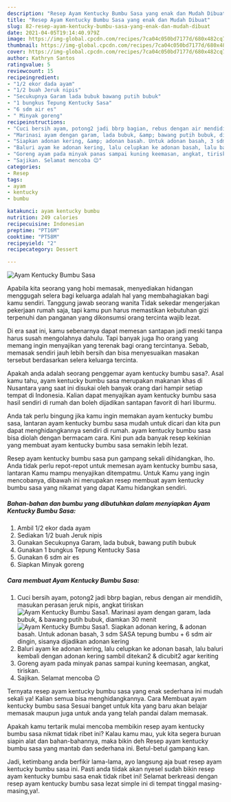 ```yaml
---
description: "Resep Ayam Kentucky Bumbu Sasa yang enak dan Mudah Dibuat"
title: "Resep Ayam Kentucky Bumbu Sasa yang enak dan Mudah Dibuat"
slug: 82-resep-ayam-kentucky-bumbu-sasa-yang-enak-dan-mudah-dibuat
date: 2021-04-05T19:14:40.979Z
image: https://img-global.cpcdn.com/recipes/7ca04c050bd7177d/680x482cq70/ayam-kentucky-bumbu-sasa-foto-resep-utama.jpg
thumbnail: https://img-global.cpcdn.com/recipes/7ca04c050bd7177d/680x482cq70/ayam-kentucky-bumbu-sasa-foto-resep-utama.jpg
cover: https://img-global.cpcdn.com/recipes/7ca04c050bd7177d/680x482cq70/ayam-kentucky-bumbu-sasa-foto-resep-utama.jpg
author: Kathryn Santos
ratingvalue: 5
reviewcount: 15
recipeingredient:
- "1/2 ekor dada ayam"
- "1/2 buah Jeruk nipis"
- "Secukupnya Garam lada bubuk bawang putih bubuk"
- "1 bungkus Tepung Kentucky Sasa"
- "6 sdm air es"
- " Minyak goreng"
recipeinstructions:
- "Cuci bersih ayam, potong2 jadi bbrp bagian, rebus dengan air mendidih, masukan perasan jeruk nipis, angkat tiriskan"
- "Marinasi ayam dengan garam, lada bubuk, &amp; bawang putih bubuk, diamkan 30 menit"
- "Siapkan adonan kering, &amp; adonan basah. Untuk adonan basah, 3 sdm SASA tepung bumbu + 6 sdm air dingin, sisanya dijadikan adonan kering"
- "Baluri ayam ke adonan kering, lalu celupkan ke adonan basah, lalu baluri kembali dengan adonan kering sambil ditekan2 &amp; dicubit2 agar keriting"
- "Goreng ayam pada minyak panas sampai kuning keemasan, angkat, tiriskan."
- "Sajikan. Selamat mencoba 😉"
categories:
- Resep
tags:
- ayam
- kentucky
- bumbu

katakunci: ayam kentucky bumbu 
nutrition: 249 calories
recipecuisine: Indonesian
preptime: "PT16M"
cooktime: "PT58M"
recipeyield: "2"
recipecategory: Dessert

---
```



![Ayam Kentucky Bumbu Sasa](https://img-global.cpcdn.com/recipes/7ca04c050bd7177d/680x482cq70/ayam-kentucky-bumbu-sasa-foto-resep-utama.jpg)

Apabila kita seorang yang hobi memasak, menyediakan hidangan menggugah selera bagi keluarga adalah hal yang membahagiakan bagi kamu sendiri. Tanggung jawab seorang  wanita Tidak sekedar mengerjakan pekerjaan rumah saja, tapi kamu pun harus memastikan kebutuhan gizi terpenuhi dan panganan yang dikonsumsi orang tercinta wajib lezat.

Di era  saat ini, kamu sebenarnya dapat memesan santapan jadi meski tanpa harus susah mengolahnya dahulu. Tapi banyak juga lho orang yang memang ingin menyajikan yang terenak bagi orang tercintanya. Sebab, memasak sendiri jauh lebih bersih dan bisa menyesuaikan masakan tersebut berdasarkan selera keluarga tercinta. 



Apakah anda adalah seorang penggemar ayam kentucky bumbu sasa?. Asal kamu tahu, ayam kentucky bumbu sasa merupakan makanan khas di Nusantara yang saat ini disukai oleh banyak orang dari hampir setiap tempat di Indonesia. Kalian dapat menyajikan ayam kentucky bumbu sasa hasil sendiri di rumah dan boleh dijadikan santapan favorit di hari liburmu.

Anda tak perlu bingung jika kamu ingin memakan ayam kentucky bumbu sasa, lantaran ayam kentucky bumbu sasa mudah untuk dicari dan kita pun dapat menghidangkannya sendiri di rumah. ayam kentucky bumbu sasa bisa diolah dengan bermacam cara. Kini pun ada banyak resep kekinian yang membuat ayam kentucky bumbu sasa semakin lebih lezat.

Resep ayam kentucky bumbu sasa pun gampang sekali dihidangkan, lho. Anda tidak perlu repot-repot untuk memesan ayam kentucky bumbu sasa, lantaran Kamu mampu menyajikan ditempatmu. Untuk Kamu yang ingin mencobanya, dibawah ini merupakan resep membuat ayam kentucky bumbu sasa yang nikamat yang dapat Kamu hidangkan sendiri.

<!--inarticleads1-->

##### Bahan-bahan dan bumbu yang dibutuhkan dalam menyiapkan Ayam Kentucky Bumbu Sasa:

1. Ambil 1/2 ekor dada ayam
1. Sediakan 1/2 buah Jeruk nipis
1. Gunakan Secukupnya Garam, lada bubuk, bawang putih bubuk
1. Gunakan 1 bungkus Tepung Kentucky Sasa
1. Gunakan 6 sdm air es
1. Siapkan  Minyak goreng




<!--inarticleads2-->

##### Cara membuat Ayam Kentucky Bumbu Sasa:

1. Cuci bersih ayam, potong2 jadi bbrp bagian, rebus dengan air mendidih, masukan perasan jeruk nipis, angkat tiriskan
<img src="https://img-global.cpcdn.com/steps/5c0010df0fbfe6f3/160x128cq70/ayam-kentucky-bumbu-sasa-langkah-memasak-1-foto.jpg" alt="Ayam Kentucky Bumbu Sasa">1. Marinasi ayam dengan garam, lada bubuk, &amp; bawang putih bubuk, diamkan 30 menit
<img src="https://img-global.cpcdn.com/steps/78fc11eb3dbef266/160x128cq70/ayam-kentucky-bumbu-sasa-langkah-memasak-2-foto.jpg" alt="Ayam Kentucky Bumbu Sasa">1. Siapkan adonan kering, &amp; adonan basah. Untuk adonan basah, 3 sdm SASA tepung bumbu + 6 sdm air dingin, sisanya dijadikan adonan kering
1. Baluri ayam ke adonan kering, lalu celupkan ke adonan basah, lalu baluri kembali dengan adonan kering sambil ditekan2 &amp; dicubit2 agar keriting
1. Goreng ayam pada minyak panas sampai kuning keemasan, angkat, tiriskan.
1. Sajikan. Selamat mencoba 😉




Ternyata resep ayam kentucky bumbu sasa yang enak sederhana ini mudah sekali ya! Kalian semua bisa menghidangkannya. Cara Membuat ayam kentucky bumbu sasa Sesuai banget untuk kita yang baru akan belajar memasak maupun juga untuk anda yang telah pandai dalam memasak.

Apakah kamu tertarik mulai mencoba membikin resep ayam kentucky bumbu sasa nikmat tidak ribet ini? Kalau kamu mau, yuk kita segera buruan siapin alat dan bahan-bahannya, maka bikin deh Resep ayam kentucky bumbu sasa yang mantab dan sederhana ini. Betul-betul gampang kan. 

Jadi, ketimbang anda berfikir lama-lama, ayo langsung aja buat resep ayam kentucky bumbu sasa ini. Pasti anda tiidak akan nyesel sudah bikin resep ayam kentucky bumbu sasa enak tidak ribet ini! Selamat berkreasi dengan resep ayam kentucky bumbu sasa lezat simple ini di tempat tinggal masing-masing,ya!.

